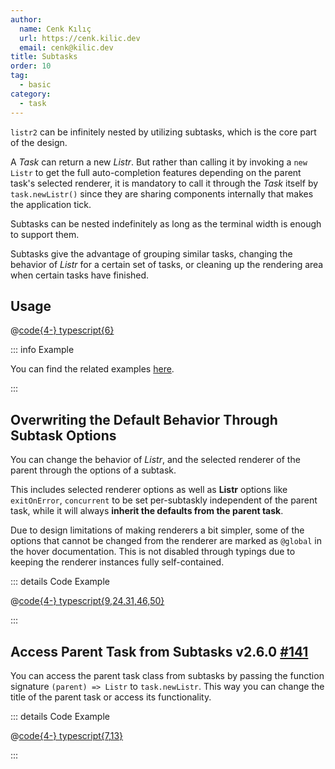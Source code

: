 ```yaml
---
author:
  name: Cenk Kılıç
  url: https://cenk.kilic.dev
  email: cenk@kilic.dev
title: Subtasks
order: 10
tag:
  - basic
category:
  - task
---
```


`listr2` can be infinitely nested by utilizing subtasks, which is the core part of the design.

<!-- more -->

A _Task_ can return a new _Listr_. But rather than calling it by invoking a `new Listr` to get the full auto-completion features depending on the parent task's selected renderer, it is mandatory to call it through the _Task_ itself by `task.newListr()` since they are sharing components internally that makes the application tick.

Subtasks can be nested indefinitely as long as the terminal width is enough to support them.

Subtasks give the advantage of grouping similar tasks, changing the behavior of _Listr_ for a certain set of tasks, or cleaning up the rendering area when certain tasks have finished.

## Usage

@[code{4-} typescript{6}](../../examples/docs/task/subtasks/usage.ts)

::: info Example

You can find the related examples [here](https://github.com/cenk1cenk2/listr2/tree/master/examples/subtasks.example.ts).

:::

## Overwriting the Default Behavior Through Subtask Options

You can change the behavior of _Listr_, and the selected renderer of the parent through the options of a subtask.

This includes selected renderer options as well as **Listr** options like `exitOnError`, `concurrent` to be set per-subtaskly independent of the parent task, while it will always **inherit the defaults from the parent task**.

Due to design limitations of making renderers a bit simpler, some of the options that cannot be changed from the renderer are marked as `@global` in the hover documentation. This is not disabled through typings due to keeping the renderer instances fully self-contained.

::: details <FontIcon icon="material-symbols:code-blocks-outline" /> Code Example

@[code{4-} typescript{9,24,31,46,50}](../../examples/docs/task/subtasks/overwriting-options.ts)

:::

## Access Parent Task from Subtasks <Badge><FontIcon icon="mdi:tag-text-outline" /> v2.6.0</Badge> <Badge type="warning"><FontIcon icon="mdi:github" /> [#141](https://github.com/cenk1cenk2/listr2/issues/141)</Badge>

You can access the parent task class from subtasks by passing the function signature `(parent) => Listr` to `task.newListr`. This way you can change the title of the parent task or access its functionality.

::: details <FontIcon icon="material-symbols:code-blocks-outline" /> Code Example

@[code{4-} typescript{7,13}](../../examples/docs/task/subtasks/access-parent-task.ts)

:::
